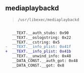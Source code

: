 ## mediaplaybackd

> `/usr/libexec/mediaplaybackd`

```diff

   __TEXT.__auth_stubs: 0x90
   __TEXT.__oslogstring: 0x22
   __TEXT.__cstring: 0x5
-  __TEXT.__info_plist: 0x41f
+  __TEXT.__info_plist: 0x41b
   __TEXT.__unwind_info: 0x48
   __DATA_CONST.__auth_got: 0x48
   __DATA_CONST.__got: 0x8

```
